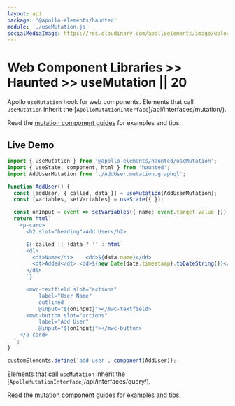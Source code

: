```yaml
---
layout: api
package: '@apollo-elements/haunted'
module: './useMutation.js'
socialMediaImage: https://res.cloudinary.com/apolloelements/image/upload/w_1200,h_630,c_fill,q_auto,f_auto/w_600,c_fit,co_rgb:eee,g_south_west,x_60,y_200,l_text:open sans_128_bold:useMutation/w_1200,h_630,c_fill,q_auto,f_auto/w_600,c_fit,co_rgb:eee,g_south_west,x_60,y_100,l_text:open sans_78:Apollo Elements/social-template.svg
---
```

# Web Component Libraries >> Haunted >> useMutation || 20

Apollo `useMutation` hook for web components. Elements that call `useMutation` inherit the [`ApolloMutationInterface`]/api/interfaces/mutation/).

Read the [mutation component guides](../../../../guides/building-apps/mutations/) for examples and tips.

## Live Demo

```ts wcd dTRlM3BCrNYeWWFSP9Fa src/AddUser.ts
import { useMutation } from '@apollo-elements/haunted/useMutation';
import { useState, component, html } from 'haunted';
import AddUserMutation from './AddUser.mutation.graphql';

function AddUser() {
  const [addUser, { called, data }] = useMutation(AddUserMutation);
  const [variables, setVariables] = useState({ });

  const onInput = event => setVariables({ name: event.target.value }));
  return html`
    <p-card>
      <h2 slot="heading">Add User</h2>

      ${!called || !data ? '' : html`
      <dl>
        <dt>Name</dt>    <dd>${data.name}</dd>
        <dt>Added</dt> <dd>${new Date(data.timestamp).toDateString()}</dd>
      </dl>
      `}

      <mwc-textfield slot="actions"
          label="User Name"
          outlined
          @input="${onInput}"></mwc-textfield>
      <mwc-button slot="actions"
          label="Add User"
          @input="${onInput}"></mwc-button>
    </p-card>
  `;
}

customElements.define('add-user', component(AddUser));
```

Elements that call `useMutation` inherit the [`ApolloMutationInterface`]/api/interfaces/query/).

Read the [mutation component guides](../../../../guides/building-apps/mutations/) for examples and tips.
